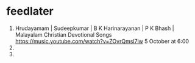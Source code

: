 # feedlater
1. Hrudayamam | Sudeepkumar | B K Harinarayanan | P K Bhash | Malayalam Christian Devotional Songs https://music.youtube.com/watch?v=ZOvrQmsl7iw 5 October at 6:00
2.  
3. 



